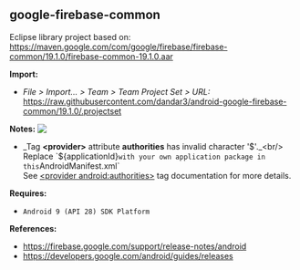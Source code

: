 ## google-firebase-common

Eclipse library project based on:<br/>
https://maven.google.com/com/google/firebase/firebase-common/19.1.0/firebase-common-19.1.0.aar

**Import:**
- _File > Import... > Team > Team Project Set > URL:_<br/>
  https://raw.githubusercontent.com/dandar3/android-google-firebase-common/19.1.0/.projectset

**Notes:** <img src="https://raw.githubusercontent.com/google/material-design-icons/main/png/alert/error_outline/materialicons/24dp/1x/baseline_error_outline_black_24dp.png" align="top" />
- _Tag **&lt;provider&gt;** attribute **authorities** has invalid character '$'._<br/>
  Replace `${applicationId}` with your own application package in this `AndroidManifest.xml`<br/>
  See [&lt;provider android:authorities&gt;](https://developer.android.com/guide/topics/manifest/provider-element.html#auth) tag documentation for more details.

**Requires:**
- `Android 9 (API 28) SDK Platform`

**References:**
- https://firebase.google.com/support/release-notes/android
- https://developers.google.com/android/guides/releases